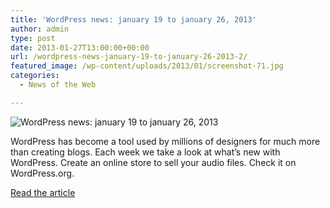 ```yaml
---
title: 'WordPress news: january 19 to january 26, 2013'
author: admin
type: post
date: 2013-01-27T13:00:00+00:00
url: /wordpress-news-january-19-to-january-26-2013-2/
featured_image: /wp-content/uploads/2013/01/screenshot-71.jpg
categories:
  - News of the Web

---
```

<img src="https://i2.wp.com/www.designer-daily.com/wp-content/uploads/2013/01/screenshot-7.jpg?w=700" alt="WordPress news: january 19 to january 26, 2013" data-recalc-dims="1" />

WordPress has become a tool used by millions of designers for much more than creating blogs. Each week we take a look at what’s new with WordPress. Create an online store to sell your audio files. Check it on WordPress.org.

<a href="http://www.designer-daily.com/wordpress-news-january-19-to-january-26-2013-31312" title="WordPress news: january 19 to january 26, 2013" target="_blank">Read the article</a>